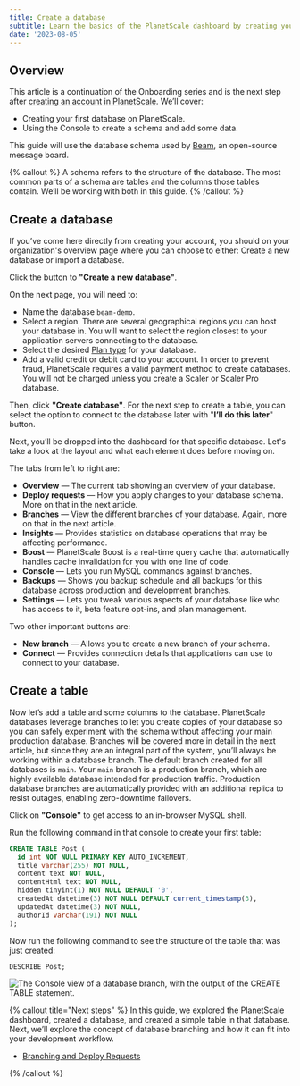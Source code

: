 ```yaml
---
title: Create a database
subtitle: Learn the basics of the PlanetScale dashboard by creating your first database.
date: '2023-08-05'
---
```


## Overview

This article is a continuation of the Onboarding series and is the next step after [creating an account in PlanetScale](/docs/onboarding/create-an-account). We’ll cover:

- Creating your first database on PlanetScale.
- Using the Console to create a schema and add some data.

This guide will use the database schema used by [Beam](https://github.com/planetscale/beam), an open-source message board.

{% callout %}
A schema refers to the structure of the database. The most common parts of a schema are tables and the columns those tables contain. We’ll be working with both in this guide.
{% /callout %}

## Create a database

If you’ve come here directly from creating your account, you should on your organization's overview page where you can choose to either: Create a new database or import a database.

Click the button to **"Create a new database"**.

On the next page, you will need to:

- Name the database `beam-demo`.
- Select a region. There are several geographical regions you can host your database in. You will want to select the region closest to your application servers connecting to the database.
- Select the desired [Plan type](/docs/concepts/billing#planetscale-plans) for your database.
- Add a valid credit or debit card to your account. In order to prevent fraud, PlanetScale requires a valid payment method to create databases. You will not be charged unless you create a Scaler or Scaler Pro database.

Then, click **"Create database"**. For the next step to create a table, you can select the option to connect to the database later with "**I’ll do this later**" button.

Next, you’ll be dropped into the dashboard for that specific database. Let's take a look at the layout and what each element does before moving on.

The tabs from left to right are:

- **Overview** &mdash; The current tab showing an overview of your database.
- **Deploy requests** &mdash; How you apply changes to your database schema. More on that in the next article.
- **Branches** &mdash; View the different branches of your database. Again, more on that in the next article.
- **Insights** &mdash; Provides statistics on database operations that may be affecting performance.
- **Boost** &mdash; PlanetScale Boost is a real-time query cache that automatically handles cache invalidation for you with one line of code.
- **Console** &mdash; Lets you run MySQL commands against branches.
- **Backups** &mdash; Shows you backup schedule and all backups for this database across production and development branches.
- **Settings** &mdash; Lets you tweak various aspects of your database like who has access to it, beta feature opt-ins, and plan management.

Two other important buttons are:

- **New branch** &mdash; Allows you to create a new branch of your schema.
- **Connect** &mdash; Provides connection details that applications can use to connect to your database.

## Create a table

Now let’s add a table and some columns to the database. PlanetScale databases leverage branches to let you create copies of your database so you can safely experiment with the schema without affecting your main production database. Branches will be covered more in detail in the next article, but since they are an integral part of the system, you’ll always be working within a database branch. The default branch created for all databases is `main`. Your `main` branch is a production branch, which are highly available database intended for production traffic. Production database branches are automatically provided with an additional replica to resist outages, enabling zero-downtime failovers.

Click on **"Console"** to get access to an in-browser MySQL shell.

Run the following command in that console to create your first table:

```sql
CREATE TABLE Post (
  id int NOT NULL PRIMARY KEY AUTO_INCREMENT,
  title varchar(255) NOT NULL,
  content text NOT NULL,
  contentHtml text NOT NULL,
  hidden tinyint(1) NOT NULL DEFAULT '0',
  createdAt datetime(3) NOT NULL DEFAULT current_timestamp(3),
  updatedAt datetime(3) NOT NULL,
  authorId varchar(191) NOT NULL
);
```

Now run the following command to see the structure of the table that was just created:

```sql
DESCRIBE Post;
```

![The Console view of a database branch, with the output of the CREATE TABLE statement.](/assets/docs/onboarding/create-a-database/the-console-view-of-a-database-branch-with-the-output-of-the-create-table-statement.png)

{% callout title="Next steps" %}
In this guide, we explored the PlanetScale dashboard, created a database, and created a simple table in that database. Next, we’ll explore the concept of database branching and how it can fit into your development workflow.

- [Branching and Deploy Requests](/docs/onboarding/branching-and-deploy-requests)

{% /callout %}

